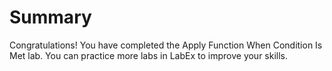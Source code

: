 # Summary

Congratulations! You have completed the Apply Function When Condition Is Met lab. You can practice more labs in LabEx to improve your skills.
